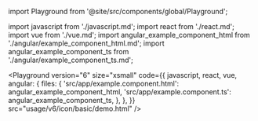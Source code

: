 import Playground from '@site/src/components/global/Playground';

import javascript from './javascript.md';
import react from './react.md';
import vue from './vue.md';
import angular_example_component_html from './angular/example_component_html.md';
import angular_example_component_ts from './angular/example_component_ts.md';

<Playground
  version="6"
  size="xsmall"
  code={{
    javascript,
    react,
    vue,
    angular: {
      files: {
        'src/app/example.component.html': angular_example_component_html,
        'src/app/example.component.ts': angular_example_component_ts,
      },
    },
  }}
  src="usage/v6/icon/basic/demo.html"
/>
